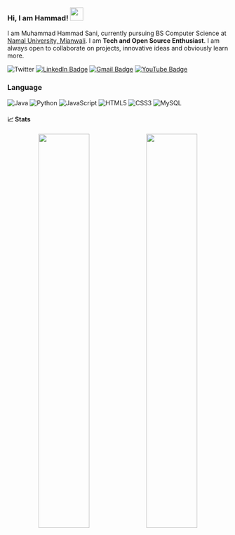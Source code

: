 ### Hi, I am Hammad! <img src="https://raw.githubusercontent.com/aemmadi/aemmadi/master/wave.gif" width="30px">

I am Muhammad Hammad Sani, currently pursuing BS Computer Science at [Namal University, Mianwali](https://namal.edu.pk/). I am **Tech and Open Source Enthusiast**. I am always open to collaborate on projects, innovative ideas and obviously learn more.

![Twitter](https://img.shields.io/twitter/follow/mhammad_saani?label=Hammad&style=social)
[![LinkedIn Badge](https://img.shields.io/badge/-Hammad-blue?style=flat-square&logo=Linkedin&logoColor=white&link=https://www.linkedin.com/in/muhammadhammadsani/)](https://www.linkedin.com/in/muhammadhammadsani/)
[![Gmail Badge](https://img.shields.io/badge/-m.hammadsaani@gmail.com-c14438?style=flat-square&logo=Gmail&logoColor=white&link=mailto:m.hammadsaani@gmail.com)](mailto:m.hammadsaani@gmail.com)
[![YouTube Badge](https://img.shields.io/badge/YouTube-FF0000?style=for-the-badge&logo=youtube&logoColor=white)](https://www.youtube.com/channel/UCLhoO6ZFamMZ5EhezfclIQA/featured)



### Language

![Java](https://img.shields.io/badge/-java-E34A86?style=flat-square&logo=java)
![Python](https://img.shields.io/badge/-Python-black?style=flat-square&logo=Python)
![JavaScript](https://img.shields.io/badge/-JavaScript-black?style=flat-square&logo=javascript)
![HTML5](https://img.shields.io/badge/-HTML5-E34F26?style=flat-square&logo=html5&logoColor=white)
![CSS3](https://img.shields.io/badge/-CSS3-1572B6?style=flat-square&logo=css3)
![MySQL](https://img.shields.io/badge/-MySQL-black?style=flat-square&logo=mysql)

#### 📈 Stats

<p align="center">
	
  <img width="48%" src="https://github-readme-stats.vercel.app/api?username=mhammadsaani&show_icons=true&theme=tokyonight" />
  <img width="48%" src="https://github-readme-streak-stats.herokuapp.com/?user=mhammadsaani&theme=tokyonight" />
</p>

<!--
**mhammadsaani/mhammadsaani** is a ✨ _special_ ✨ repository because its `README.md` (this file) appears on your GitHub profile.

Here are some ideas to get you started:

- 🔭 I’m currently working on ...
- 🌱 I’m currently learning ...
- 👯 I’m looking to collaborate on ...
- 🤔 I’m looking for help with ...
- 💬 Ask me about ...
- 📫 How to reach me: ...
- 😄 Pronouns: ...
- ⚡ Fun fact: ...
-->
